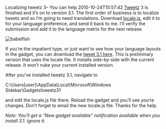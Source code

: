 Localizing tweetz 3– You can help
2010-10-24T15:57:42
[Tweetz](/tweetz) 3 is finished and it’s on to version 3.1. The first order of business is to localize tweetz and so I’m going to need translations. Download [locale.js](/downloads/locale.js), edit it to for your language preference, and send it back to me. I’ll verify the submission and add it to the language matrix for the next release.

![babelfish](/cdn/images/blog/Localizing-tweetz-3-You-can-help_99A9/babelfish.png)

If you’re the impatient type, or just want to see how your language layouts in the gadget, you can download the [tweet 3.1 here](/download.aspx?filename=Downloads/tweetz31.gadget). This is preliminary version that uses the locale file. It installs side-by-side with the current release. It won’t nuke your current installed version.

After you’ve installed tweetz 3.1, navigate to 

C:\Users\[user]\AppData\Local\Microsoft\Windows Sidebar\Gadgets\tweetz31

and edit the locale.js file there. Reload the gadget and you’ll see you’re changes. Don’t forget to email the new locale.js file. Thanks for the help.

_Note: You’ll get a “New gadget available” notification available when you install 3.1. Ignore it._
